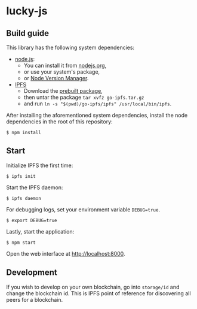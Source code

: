 # lucky-js

## Build guide

This library has the following system dependencies:

* [node.js](https://nodejs.org/): 
  * You can install it from [nodejs.org](https://nodejs.org/en/),
  * or use your system's package,
  * or [Node Version Manager](https://github.com/creationix/nvm).
* [IPFS](https://ipfs.io/)
  * Download the [prebuilt package](https://ipfs.io/docs/install/),
  * then untar the package `tar xvfz go-ipfs.tar.gz`
  * and run `ln -s "$(pwd)/go-ipfs/ipfs" /usr/local/bin/ipfs`.

After installing the aforementioned system dependencies, install the node dependencies in the root of this repository:

```
$ npm install
```

## Start

Initialize IPFS the first time:

```
$ ipfs init
```

Start the IPFS daemon:

```
$ ipfs daemon
```

For debugging logs, set your environment variable `DEBUG=true`.
```
$ export DEBUG=true
```

Lastly, start the application:
```
$ npm start
```

Open the web interface at [http://localhost:8000](http://localhost:8000).

## Development

If you wish to develop on your own blockchain, go into `storage/id` and change the blockchain id.
This is IPFS point of reference for discovering all peers for a blockchain.
